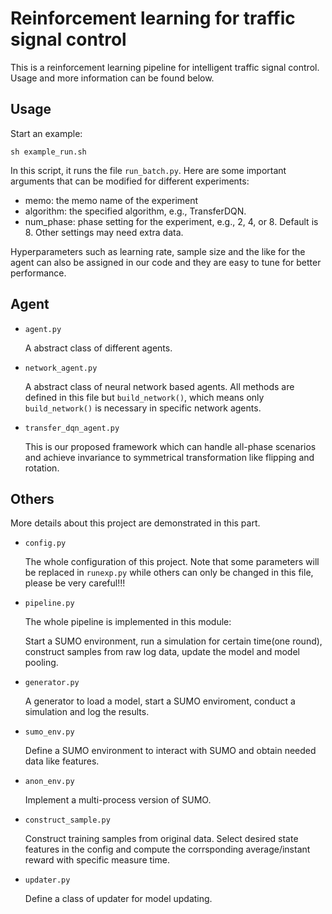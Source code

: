 # Reinforcement learning for traffic signal control

This is a reinforcement learning pipeline for intelligent traffic signal control. Usage and more information can be found below.

## Usage

Start an example:

``sh example_run.sh``

In this script, it runs the file ``run_batch.py``. Here are some important arguments that can be modified for different experiments:

* memo: the memo name of the experiment
* algorithm: the specified algorithm, e.g., TransferDQN.
* num_phase: phase setting for the experiment, e.g., 2, 4, or 8. Default is 8. Other settings may need extra data.

Hyperparameters such as learning rate, sample size and the like for the agent can also be assigned in our code and they are easy to tune for better performance.

## Agent

* ``agent.py``

  A abstract class of different agents.

* ``network_agent.py``

  A abstract class of neural network based agents.  All methods are defined in this file but ``build_network()``, which means only ``build_network()`` is necessary in specific network agents.

* ``transfer_dqn_agent.py``

  This is our proposed framework which can handle all-phase scenarios and achieve invariance to symmetrical transformation like flipping and rotation.

## Others

More details about this project are demonstrated in this part.

* ``config.py`` 

  The whole configuration of this project. Note that some parameters will be replaced in ``runexp.py`` while others can only be changed in this file, please be very careful!!!

* ``pipeline.py``

  The whole pipeline is implemented in this module:

  Start a SUMO environment, run a simulation for certain time(one round), construct samples from raw log data, update the model and model pooling.

* ``generator.py``

  A generator to load a model, start a SUMO enviroment, conduct a simulation and log the results.

* ``sumo_env.py``

  Define a SUMO environment to interact with SUMO and obtain needed data like features.

* ``anon_env.py``

  Implement a multi-process version of SUMO.

* ``construct_sample.py``

  Construct training samples from original data. Select desired state features in the config and compute the corrsponding average/instant reward with specific measure time.

* ``updater.py``

  Define a class of updater for model updating.
